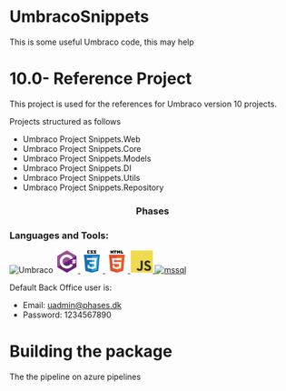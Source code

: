 # UmbracoSnippets


This is some useful Umbraco code, this may help





# 10.0- Reference Project

This project is used for the references for Umbraco version 10 projects.


Projects structured as follows

* Umbraco Project Snippets.Web
* Umbraco Project Snippets.Core
* Umbraco Project Snippets.Models
* Umbraco Project Snippets.DI
* Umbraco Project Snippets.Utils
* Umbraco Project Snippets.Repository

<h3 align="center">Phases</h3>



<h3 align="left">Languages and Tools:</h3>
<p align="left"><img src="https://umbraco.com/media/ziikdjap/umbraco_social_og.png" alt="Umbraco" width="40" height="40"/> </a> <a href="https://www.w3schools.com/cs/" target="_blank" rel="noreferrer"> <img src="https://raw.githubusercontent.com/devicons/devicon/master/icons/csharp/csharp-original.svg" alt="csharp" width="40" height="40"/> </a> <a href="https://www.w3schools.com/css/" target="_blank" rel="noreferrer"> <img src="https://raw.githubusercontent.com/devicons/devicon/master/icons/css3/css3-original-wordmark.svg" alt="css3" width="40" height="40"/> </a> <a href="https://www.w3.org/html/" target="_blank" rel="noreferrer"> <img src="https://raw.githubusercontent.com/devicons/devicon/master/icons/html5/html5-original-wordmark.svg" alt="html5" width="40" height="40"/> </a> <a href="https://developer.mozilla.org/en-US/docs/Web/JavaScript" target="_blank" rel="noreferrer"> <img src="https://raw.githubusercontent.com/devicons/devicon/master/icons/javascript/javascript-original.svg" alt="javascript" width="40" height="40"/> </a> <a href="https://www.microsoft.com/en-us/sql-server" target="_blank" rel="noreferrer"> <img src="https://www.svgrepo.com/show/303229/microsoft-sql-server-logo.svg" alt="mssql" width="40" height="40"/> </a> </p>


Default Back Office user is:

* Email: uadmin@phases.dk
* Password: 1234567890



# Building the package

The the pipeline on azure pipelines

